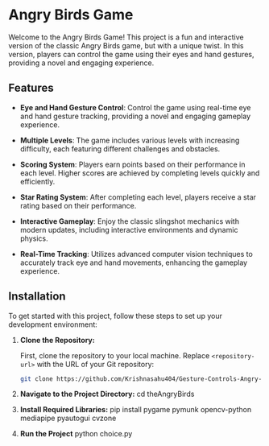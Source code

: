 # Angry Birds Game

Welcome to the Angry Birds Game! This project is a fun and interactive version of the classic Angry Birds game, but with a unique twist. In this version, players can control the game using their eyes and hand gestures, providing a novel and engaging experience.

## Features

- **Eye and Hand Gesture Control**: Control the game using real-time eye and hand gesture tracking, providing a novel and engaging gameplay experience.
  
- **Multiple Levels**: The game includes various levels with increasing difficulty, each featuring different challenges and obstacles.

- **Scoring System**: Players earn points based on their performance in each level. Higher scores are achieved by completing levels quickly and efficiently.

- **Star Rating System**: After completing each level, players receive a star rating based on their performance.

- **Interactive Gameplay**: Enjoy the classic slingshot mechanics with modern updates, including interactive environments and dynamic physics.

- **Real-Time Tracking**: Utilizes advanced computer vision techniques to accurately track eye and hand movements, enhancing the gameplay experience.


## Installation

To get started with this project, follow these steps to set up your development environment:

1. **Clone the Repository:**

   First, clone the repository to your local machine. Replace `<repository-url>` with the URL of your Git repository:

   ```bash
   git clone https://github.com/Krishnasahu404/Gesture-Controls-Angry-Bird.git
   
2. **Navigate to the Project Directory:**
     cd theAngryBirds

3. **Install Required Libraries:**
     pip install pygame pymunk opencv-python mediapipe pyautogui cvzone
   
4. **Run the Project**
     python choice.py
